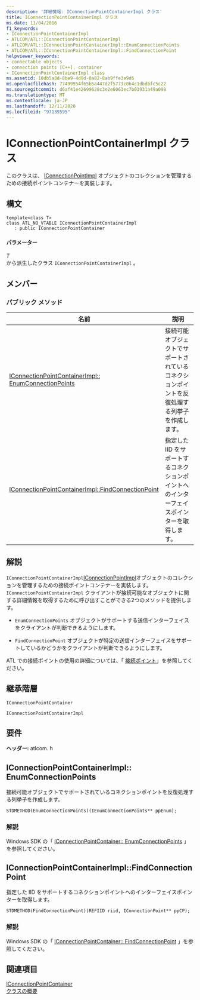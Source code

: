 ```yaml
---
description: '詳細情報: IConnectionPointContainerImpl クラス'
title: IConnectionPointContainerImpl クラス
ms.date: 11/04/2016
f1_keywords:
- IConnectionPointContainerImpl
- ATLCOM/ATL::IConnectionPointContainerImpl
- ATLCOM/ATL::IConnectionPointContainerImpl::EnumConnectionPoints
- ATLCOM/ATL::IConnectionPointContainerImpl::FindConnectionPoint
helpviewer_keywords:
- connectable objects
- connection points [C++], container
- IConnectionPointContainerImpl class
ms.assetid: 10db5a8d-8be9-4d9d-8a82-8ab9ffe3e9d6
ms.openlocfilehash: 77499954f65b5a447d2f5773c0b4c1dbdbfc5c22
ms.sourcegitcommit: d6af41e42699628c3e2e6063ec7b03931a49a098
ms.translationtype: MT
ms.contentlocale: ja-JP
ms.lasthandoff: 12/11/2020
ms.locfileid: "97139595"
---
```

# <a name="iconnectionpointcontainerimpl-class"></a>IConnectionPointContainerImpl クラス

このクラスは、 [IConnectionPointImpl](../../atl/reference/iconnectionpointimpl-class.md) オブジェクトのコレクションを管理するための接続ポイントコンテナーを実装します。

## <a name="syntax"></a>構文

```
template<class T>
class ATL_NO_VTABLE IConnectionPointContainerImpl
   : public IConnectionPointContainer
```

#### <a name="parameters"></a>パラメーター

*T*<br/>
から派生したクラス `IConnectionPointContainerImpl` 。

## <a name="members"></a>メンバー

### <a name="public-methods"></a>パブリック メソッド

|名前|説明|
|----------|-----------------|
|[IConnectionPointContainerImpl:: EnumConnectionPoints](#enumconnectionpoints)|接続可能オブジェクトでサポートされているコネクションポイントを反復処理する列挙子を作成します。|
|[IConnectionPointContainerImpl::FindConnectionPoint](#findconnectionpoint)|指定した IID をサポートするコネクションポイントへのインターフェイスポインターを取得します。|

## <a name="remarks"></a>解説

`IConnectionPointContainerImpl`[IConnectionPointImpl](../../atl/reference/iconnectionpointimpl-class.md)オブジェクトのコレクションを管理するための接続ポイントコンテナーを実装します。 `IConnectionPointContainerImpl` クライアントが接続可能なオブジェクトに関する詳細情報を取得するために呼び出すことができる2つのメソッドを提供します。

- `EnumConnectionPoints` オブジェクトがサポートする送信インターフェイスをクライアントが判断できるようにします。

- `FindConnectionPoint` オブジェクトが特定の送信インターフェイスをサポートしているかどうかをクライアントが判断できるようにします。

ATL での接続ポイントの使用の詳細については、「 [接続ポイント](../../atl/atl-connection-points.md)」を参照してください。

## <a name="inheritance-hierarchy"></a>継承階層

`IConnectionPointContainer`

`IConnectionPointContainerImpl`

## <a name="requirements"></a>要件

**ヘッダー:** atlcom. h

## <a name="iconnectionpointcontainerimplenumconnectionpoints"></a><a name="enumconnectionpoints"></a> IConnectionPointContainerImpl:: EnumConnectionPoints

接続可能オブジェクトでサポートされているコネクションポイントを反復処理する列挙子を作成します。

```
STDMETHOD(EnumConnectionPoints)(IEnumConnectionPoints** ppEnum);
```

### <a name="remarks"></a>解説

Windows SDK の「 [IConnectionPointContainer:: EnumConnectionPoints](/windows/win32/api/ocidl/nf-ocidl-iconnectionpointcontainer-enumconnectionpoints) 」を参照してください。

## <a name="iconnectionpointcontainerimplfindconnectionpoint"></a><a name="findconnectionpoint"></a> IConnectionPointContainerImpl::FindConnectionPoint

指定した IID をサポートするコネクションポイントへのインターフェイスポインターを取得します。

```
STDMETHOD(FindConnectionPoint)(REFIID riid, IConnectionPoint** ppCP);
```

### <a name="remarks"></a>解説

Windows SDK の「 [IConnectionPointContainer:: FindConnectionPoint](/windows/win32/api/ocidl/nf-ocidl-iconnectionpointcontainer-findconnectionpoint) 」を参照してください。

## <a name="see-also"></a>関連項目

[IConnectionPointContainer](/windows/win32/api/ocidl/nn-ocidl-iconnectionpointcontainer)<br/>
[クラスの概要](../../atl/atl-class-overview.md)

